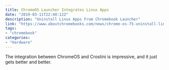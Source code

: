 ```yaml
---
title: ChromeOS Launcher Integrates Linux Apps
date: "2019-03-11T22:40:12Z"
description: "Uninstall Linux Apps From Chromebook Launcher"
link: "https://www.aboutchromebooks.com/news/chrome-os-75-uninstall-linux-apps-launcher-on-crostini-chromebook/"
tags:
- "chromebook"
categories:
- "Hardware"
---
```


The integration between ChromeOS and Crostini is impressive, and it just gets better and better.
